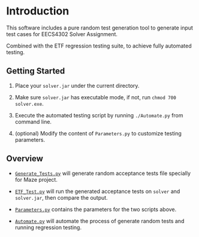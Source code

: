 # Introduction

This software includes a pure random test generation tool to generate input test
cases for EECS4302 Solver Assignment.

Combined with the ETF regression testing suite, to achieve fully automated testing.

## Getting Started

1. Place your `solver.jar` under the current directory.

4. Make sure `solver.jar` has executable mode, if not, run `chmod 700 solver.exe`.

5. Execute the automated testing script by running `./Automate.py` from command line.

6. (optional) Modify the content of `Parameters.py` to customize testing parameters.

## Overview

* [`Generate_Tests.py`](./src/Generate_Tests.py) will generate random acceptance tests file specially for Maze project.

* [`ETF_Test.py`](./src/ETF_Test.py) will run the generated acceptance tests on `solver` and `solver.jar`, then compare the output.

* [`Parameters.py`](./Parameters.py) contains the parameters for the two scripts above.

* [`Automate.py`](./Automate.py) will automate the process of generate random tests and running regression testing.
